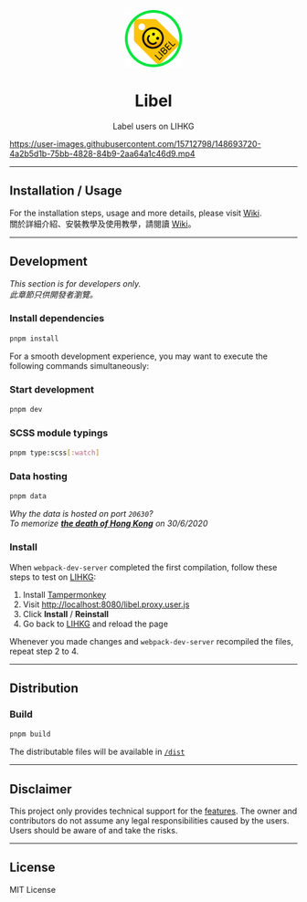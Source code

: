 <meta name="google-site-verification" content="1y_KKDMz5lkNhCzCn14IjLHmDtUAaaVM5gxmTUhmRHg" />

<p align="center">
  <img src="./assets/logos/libel.png" alt="Libel" width="100"/>
  <h1 align="center">Libel</h1>
  <p align="center">Label users on LIHKG</p>
</p>

https://user-images.githubusercontent.com/15712798/148693720-4a2b5d1b-75bb-4828-84b9-2aa64a1c46d9.mp4

***

## Installation / Usage

For the installation steps, usage and more details, please visit [Wiki](https://github.com/kitce/libel/wiki).  
關於詳細介紹、安裝教學及使用教學，請閱讀 [Wiki](https://github.com/kitce/libel/wiki)。

***

## Development

*This section is for developers only.  
此章節只供開發者瀏覽。*

### Install dependencies

```bash
pnpm install
```

For a smooth development experience, you may want to execute the following commands simultaneously:

### Start development

```bash
pnpm dev
```

### SCSS module typings

```bash
pnpm type:scss[:watch]
```

### Data hosting

```bash
pnpm data
```

*Why the data is hosted on port `20630`?*  
*To memorize [**the death of Hong Kong**](https://en.wikipedia.org/wiki/Hong_Kong_national_security_law) on 30/6/2020*

### Install

When `webpack-dev-server` completed the first compilation, follow these steps to test on [LIHKG](https://lihkg.com/):

1. Install [Tampermonkey](https://www.tampermonkey.net/)
2. Visit [http://localhost:8080/libel.proxy.user.js](http://localhost:8080/libel.proxy.user.js)
3. Click **Install** / **Reinstall**
4. Go back to [LIHKG](https://lihkg.com/) and reload the page

Whenever you made changes and `webpack-dev-server` recompiled the files, repeat step 2 to 4.

***

## Distribution

### Build

```bash
pnpm build
```

The distributable files will be available in [`/dist`](https://github.com/kitce/libel/tree/master/dist)

***

## Disclaimer

This project only provides technical support for the [features](https://github.com/kitce/libel/wiki#%E5%8A%9F%E8%83%BD). The owner and contributors do not assume any legal responsibilities caused by the users. Users should be aware of and take the risks.

***

## License

MIT License
